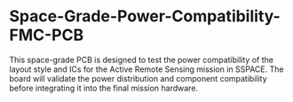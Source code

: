 # Space-Grade-Power-Compatibility-FMC-PCB

This space-grade PCB is designed to test the power compatibility of the layout style and ICs for the Active Remote Sensing mission in SSPACE. The board will validate the power distribution and component compatibility before integrating it into the final mission hardware.
